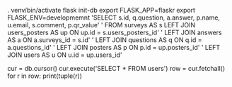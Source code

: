 . venv/bin/activate
flask init-db
export FLASK_APP=flaskr
export FLASK_ENV=developmemnt
'SELECT s.id, q.question, a.answer, p.name, u.email, s.comment, p.qr_value'
        ' FROM surveys AS s LEFT JOIN users_posters AS up ON up.id = s.users_posters_id'
        ' LEFT JOIN answers AS a ON a.surveys_id = s.id'
        ' LEFT JOIN questions AS q ON q.id = a.questions_id'
        ' LEFT JOIN posters AS p ON p.id = up.posters_id'
        ' LEFT JOIN users AS u ON u.id = up.users_id'

cur = db.cursor()
        cur.execute('SELECT * FROM users')
        row = cur.fetchall()
        for r in row:
            print(tuple(r))